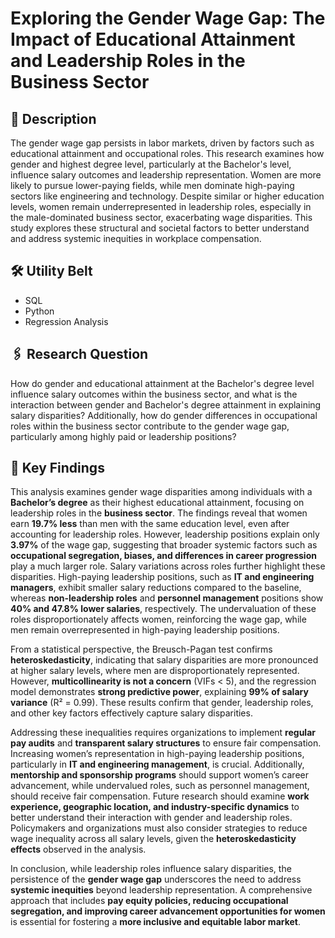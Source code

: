 # Exploring the Gender Wage Gap: The Impact of Educational Attainment and Leadership Roles in the Business Sector

## 📁 Description
The gender wage gap persists in labor markets, driven by factors such as educational attainment and occupational roles. This research examines how gender and highest degree level, particularly at the Bachelor's level, influence salary outcomes and leadership representation. Women are more likely to pursue lower-paying fields, while men dominate high-paying sectors like engineering and technology. Despite similar or higher education levels, women remain underrepresented in leadership roles, especially in the male-dominated business sector, exacerbating wage disparities. This study explores these structural and societal factors to better understand and address systemic inequities in workplace compensation.

## 🛠️ Utility Belt
- SQL
- Python
- Regression Analysis

## 🖇️ Research Question
How do gender and educational attainment at the Bachelor's degree level influence salary outcomes within the business sector, and what is the interaction between gender and Bachelor's degree attainment in explaining salary disparities? Additionally, how do gender differences in occupational roles within the business sector contribute to the gender wage gap, particularly among highly paid or leadership positions?

## 🔬 Key Findings
This analysis examines gender wage disparities among individuals with a **Bachelor’s degree** as their highest educational attainment, focusing on leadership roles in the **business sector**. The findings reveal that women earn **19.7% less** than men with the same education level, even after accounting for leadership roles. However, leadership positions explain only **3.97%** of the wage gap, suggesting that broader systemic factors such as **occupational segregation, biases, and differences in career progression** play a much larger role. Salary variations across roles further highlight these disparities. High-paying leadership positions, such as **IT and engineering managers**, exhibit smaller salary reductions compared to the baseline, whereas **non-leadership roles** and **personnel management** positions show **40% and 47.8% lower salaries**, respectively. The undervaluation of these roles disproportionately affects women, reinforcing the wage gap, while men remain overrepresented in high-paying leadership positions.

From a statistical perspective, the Breusch-Pagan test confirms **heteroskedasticity**, indicating that salary disparities are more pronounced at higher salary levels, where men are disproportionately represented. However, **multicollinearity is not a concern** (VIFs < 5), and the regression model demonstrates **strong predictive power**, explaining **99% of salary variance** (R² = 0.99). These results confirm that gender, leadership roles, and other key factors effectively capture salary disparities. 

Addressing these inequalities requires organizations to implement **regular pay audits** and **transparent salary structures** to ensure fair compensation. Increasing women’s representation in high-paying leadership positions, particularly in **IT and engineering management**, is crucial. Additionally, **mentorship and sponsorship programs** should support women’s career advancement, while undervalued roles, such as personnel management, should receive fair compensation. Future research should examine **work experience, geographic location, and industry-specific dynamics** to better understand their interaction with gender and leadership roles. Policymakers and organizations must also consider strategies to reduce wage inequality across all salary levels, given the **heteroskedasticity effects** observed in the analysis.

In conclusion, while leadership roles influence salary disparities, the persistence of the **gender wage gap** underscores the need to address **systemic inequities** beyond leadership representation. A comprehensive approach that includes **pay equity policies, reducing occupational segregation, and improving career advancement opportunities for women** is essential for fostering a **more inclusive and equitable labor market**.
